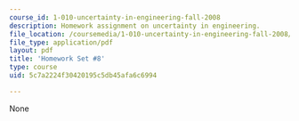 ```yaml
---
course_id: 1-010-uncertainty-in-engineering-fall-2008
description: Homework assignment on uncertainty in engineering.
file_location: /coursemedia/1-010-uncertainty-in-engineering-fall-2008/5c7a2224f30420195c5db45afa6c6994_homework_08.pdf
file_type: application/pdf
layout: pdf
title: 'Homework Set #8'
type: course
uid: 5c7a2224f30420195c5db45afa6c6994

---
```

None